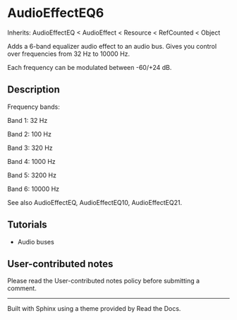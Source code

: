 # AudioEffectEQ6

Inherits: AudioEffectEQ < AudioEffect < Resource < RefCounted < Object

Adds a 6-band equalizer audio effect to an audio bus. Gives you control over
frequencies from 32 Hz to 10000 Hz.

Each frequency can be modulated between -60/+24 dB.

## Description

Frequency bands:

Band 1: 32 Hz

Band 2: 100 Hz

Band 3: 320 Hz

Band 4: 1000 Hz

Band 5: 3200 Hz

Band 6: 10000 Hz

See also AudioEffectEQ, AudioEffectEQ10, AudioEffectEQ21.

## Tutorials

  * Audio buses

## User-contributed notes

Please read the User-contributed notes policy before submitting a comment.

* * *

Built with Sphinx using a theme provided by Read the Docs.

